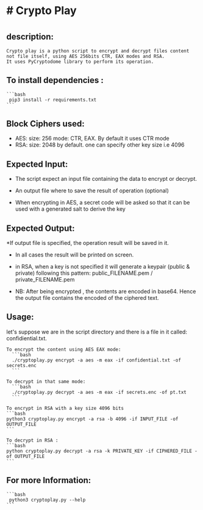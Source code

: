 # ################################################
# #                  Crypto Play                 #
# ################################################


## description:
    
    Crypto play is a python script to encrypt and decrypt files content not file itself, using AES 256bits CTR, EAX modes and RSA.
    It uses PyCryptodome library to perform its operation.

## To install dependencies : 
    ```bash
     pip3 install -r requirements.txt
    ```


## Block Ciphers used:
* AES:
    size: 256
    mode: CTR, EAX. By default it uses CTR mode
* RSA:
    size: 2048 by default. one can specify other key size i.e 4096


## Expected Input: 
* The script expect an input file containing the data to encrypt or decrypt.
* An output file where to save the result of operation (optional)
    
* When encrypting in AES, a secret code will be asked so that it can be used  with a generated salt to derive the key


## Expected Output:
*If output file is specified, the operation result will be saved in it.
* In all cases the result will be printed on screen.
 
* in RSA, when a key is not specified it will generate a keypair (public & private) following this pattern: public_FILENAME.pem / private_FILENAME.pem
    
* NB: After being encrypted , the contents are encoded in base64. Hence the output file contains the encoded of the ciphered text. 


## Usage: 
let's suppose we are in the script directory and there is  a file in it called: confidiential.txt.

    To encrypt the content using AES EAX mode:
      ```bash
      ./cryptoplay.py encrypt -a aes -m eax -if confidential.txt -of secrets.enc
      ```

    To decrypt in that same mode: 
      ```bash
      ./cryptoplay.py decrypt -a aes -m eax -if secrets.enc -of pt.txt
      ```

    To encrypt in RSA with a key size 4096 bits
    ```bash
    python3 cryptoplay.py encrypt -a rsa -b 4096 -if INPUT_FILE -of OUTPUT_FILE
    ```

    To decrypt in RSA :
    ```bash
    python cryptoplay.py decrypt -a rsa -k PRIVATE_KEY -if CIPHERED_FILE -of OUTPUT_FILE
    ```

    

## For more Information:
    ```bash
     python3 cryptoplay.py --help  
    ```

